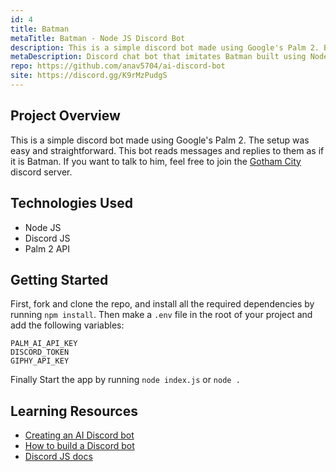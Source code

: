```yaml
---
id: 4
title: Batman
metaTitle: Batman - Node JS Discord Bot
description: This is a simple discord bot made using Google's Palm 2. Batman only speaks when spoken to (you need to @mention him for him to respond) and has been maintaining peace in my homies discord server.
metaDescription: Discord chat bot that imitates Batman built using Node Js, Discord JS and Palm 2 API with the server hosted on Render.
repo: https://github.com/anav5704/ai-discord-bot
site: https://discord.gg/K9rMzPudgS
---
```


## Project Overview

This is a simple discord bot made using Google's Palm 2. The setup was easy and straightforward. This bot reads messages and replies to them as if it is Batman. If you want to talk to him, feel free to join the [Gotham City](https://discord.gg/K9rMzPudgS) discord server.

## Technologies Used

-   Node JS
-   Discord JS
-   Palm 2 API

## Getting Started

First, fork and clone the repo, and install all the required dependencies by running `npm install`. Then make a `.env` file in the root of your project and add the following variables:

```
PALM_AI_API_KEY
DISCORD_TOKEN
GIPHY_API_KEY
```

Finally Start the app by running `node index.js` or `node .`

## Learning Resources

-   [Creating an AI Discord bot](https://www.youtube.com/watch?v=VxD7Lt1eV2U)
-   [How to build a Discord bot](https://www.youtube.com/watch?v=Oy5HGvrxM4o)
-   [Discord JS docs](https://discord.js.org/)
